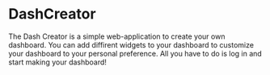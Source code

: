 # DashCreator

The Dash Creator is a simple web-application to create your own dashboard. You can add diffirent widgets to your dashboard to customize your dashboard to your personal preference. All you have to do is log in and start making your dashboard!
